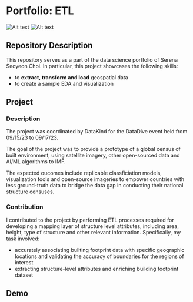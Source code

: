 # Portfolio: ETL
![Alt text](https://img.shields.io/badge/release-v1.0-blue)
![Alt text](https://img.shields.io/badge/last_commit-september-green)

## Repository Description
This repository serves as a part of the data science portfolio of Serena Seoyeon Choi. In particular, this project showcases the following skills:
* to **extract, transform and load** geospatial data
* to create a sample EDA and visualization

## Project 
### Description
The project was coordinated by DataKind for the DataDive event held from 09/15/23 to 09/17/23. 

The goal of the project was to provide a prototype of a global census of built environment, using satellite imagery, other open-sourced data and AI/ML algorithms to IMF. 

The expected oucomes include replicable classficiation models, visualization tools and open-source imageries to empower countries with less ground-truth data to bridge the data gap in conducting their national structure censuses. 

### Contribution
I contributed to the project by performing ETL processes required for developing a mapping layer of structure level attributes, including area, height, type of structure and other relevant information. 
Specifically, my task involved:
* accurately associating builting footprint data with specific geographic locations and validating the accuracy of boundaries for the regions of interest
* extracting structure-level attributes and enriching building footprint dataset

## Demo


